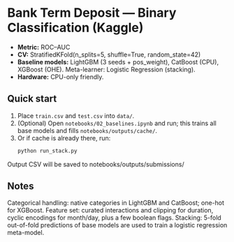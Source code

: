 # Bank Term Deposit — Binary Classification (Kaggle)

- **Metric:** ROC–AUC  
- **CV:** StratifiedKFold(n_splits=5, shuffle=True, random_state=42)  
- **Baseline models:** LightGBM (3 seeds + pos_weight), CatBoost (CPU), XGBoost (OHE). Meta-learner: Logistic Regression (stacking).  
- **Hardware:** CPU-only friendly.  

## Quick start
1. Place `train.csv` and `test.csv` into `data/`.
2. (Optional) Open `notebooks/02_baselines.ipynb` and run; this trains all base models and fills `notebooks/outputs/cache/`.
3. Or if cache is already there, run:
   ```bash
   python run_stack.py

Output CSV will be saved to notebooks/outputs/submissions/


## Notes
Categorical handling: native categories in LightGBM and CatBoost; one-hot for XGBoost.
Feature set: curated interactions and clipping for duration, cyclic encodings for month/day, plus a few boolean flags.
Stacking: 5-fold out-of-fold predictions of base models are used to train a logistic regression meta-model.